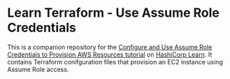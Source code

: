 # Learn Terraform - Use Assume Role Credentials

This is a companion repository for the [Configure and Use Assume Role
Credentials to Provision AWS Resources
tutorial](https://learn.hashicorp.com/tutorials/terraform/aws-assume-role) on
[HashiCorp Learn](https://learn.hashicorp.com/). It contains Terraform
conifguration files that provision an EC2 instance using Assume Role access.
